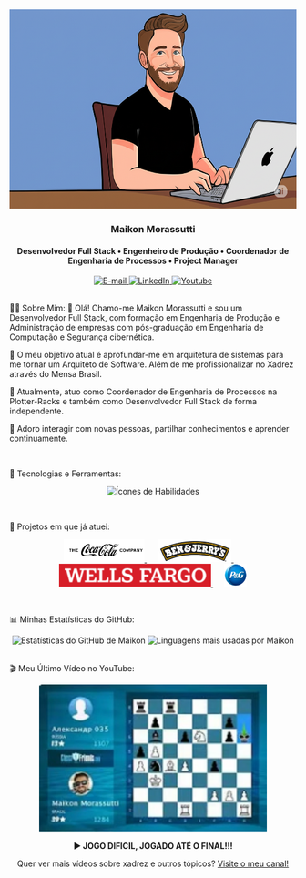 <div align="center">
<img height="350em" src="./.github/assets/banner.png" alt="Banner do Perfil"/>
</div>

<h3 align="center">
Maikon Morassutti
</h3>

<h4 align="center">
Desenvolvedor Full Stack • Engenheiro de Produção • Coordenador de Engenharia de Processos • Project Manager
</h4>

<!-- Secção de contacto -->

<div align="center">
<a href="mailto:maikon.morassutti@gmail.com">
<img src="https://img.shields.io/badge/-Email-0D1117?style=for-the-badge&logo=microsoft-outlook&logoColor=0078D4" alt="E-mail">
</a>
<a href="https://www.linkedin.com/in/maikon-morassutti-42972132/">
<img src="https://img.shields.io/badge/-LinkedIn-0D1117?style=for-the-badge&logo=linkedin&logoColor=0A66C2" alt="LinkedIn">
</a>
<a href="https://www.youtube.com/@maikonmorassutti4847">
<img src="https://img.shields.io/badge/-YouTube-0D1117?style=for-the-badge&logo=youtube&logoColor=FF0000" alt="Youtube">
</a>
</div>

<br>


👨‍💻 Sobre Mim:
👋 Olá! Chamo-me Maikon Morassutti e sou um Desenvolvedor Full Stack, com formação em Engenharia de Produção e Administração de empresas com pós-graduação em Engenharia de Computação e Segurança cibernética.

🧠 O meu objetivo atual é aprofundar-me em arquitetura de sistemas para me tornar um Arquiteto de Software. Além de me profissionalizar no Xadrez através do Mensa Brasil.

🏢 Atualmente, atuo como Coordenador de Engenharia de Processos na Plotter-Racks e também como Desenvolvedor Full Stack de forma independente.

💬 Adoro interagir com novas pessoas, partilhar conhecimentos e aprender continuamente.

<br>


🚀 Tecnologias e Ferramentas:
<p align="center">
<img src="https://skillicons.dev/icons?i=html,css,js,ts,react,nextjs,nodejs,python,java,postgres,git,github,vscode,figma&theme=dark" alt="Ícones de Habilidades"/>
</p>

<br>


🏢 Projetos em que já atuei:
<!-- Logos com altura padronizada, espaçamento e links corrigidos -->

<p align="center">
<a href="https://www.coca-cola.com/" target="_blank">
<img src="./.github/assets/cocacola.png" height="40" alt="Logo da Coca-Cola">
</a>&nbsp;&nbsp;&nbsp;&nbsp;
<a href="https://www.benjerry.com/" target="_blank">
<img src="./.github/assets/benjrry.png" height="40" alt="Logo da Ben & Jerry's">
</a>&nbsp;&nbsp;&nbsp;&nbsp;
<a href="https://www.wellsfargo.com/" target="_blank">
<img src="./.github/assets/wellsfargo.png" height="40" alt="Logo da Wells Fargo">
</a>&nbsp;&nbsp;&nbsp;&nbsp;
<a href="https://www.pg.com/" target="_blank">
<img src="./.github/assets/peg.png" height="40" alt="Logo da P&G">
</a>
</p>

<br>


📊 Minhas Estatísticas do GitHub:
<div align="center">
<img width="49%" height="195px" src="https://github-readme-stats.vercel.app/api?username=MaikonMorassutti&show_icons=true&count_private=true&title_color=80F7D4&icon_color=9d00ff&text_color=c9d1d9&bg_color=0d1117&border_color=0d1117" alt="Estatísticas do GitHub de Maikon" />
<img width="41%" height="195px" src="https://github-readme-stats.vercel.app/api/top-langs/?username=MaikonMorassutti&layout=compact&title_color=80F7D4&text_color=fff&bg_color=0d1117&border_color=0d1117" alt="Linguagens mais usadas por Maikon" />
</div>

<br>


🎬 Meu Último Vídeo no YouTube:
<div align="center">
<a href="https://www.youtube.com/watch?v=rMRB_3IFVDI" target="_blank">
<img src="./.github/assets/thumbyt.png" width="400" alt="Thumbnail do último vídeo" />
</a>
<p>
<strong>▶️ JOGO DIFICIL, JOGADO ATÉ O FINAL!!!</strong>
</p>
<p>
Quer ver mais vídeos sobre xadrez e outros tópicos? <a href="https://www.youtube.com/@maikonmorassutti4847" target="_blank">Visite o meu canal!</a>
</p>
</div>
